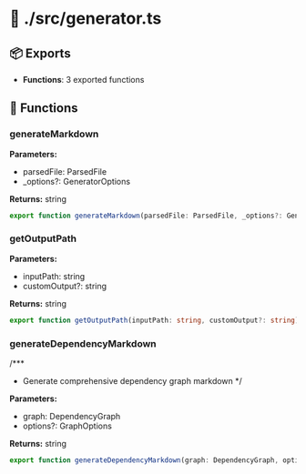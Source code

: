 # 📁 ./src/generator.ts

## 📦 Exports
- **Functions**: 3 exported functions

## 🔧 Functions

### generateMarkdown

**Parameters:**
- parsedFile: ParsedFile
- _options?: GeneratorOptions

**Returns:** string

```typescript
export function generateMarkdown(parsedFile: ParsedFile, _options?: GeneratorOptions): string
```

### getOutputPath

**Parameters:**
- inputPath: string
- customOutput?: string

**Returns:** string

```typescript
export function getOutputPath(inputPath: string, customOutput?: string): string
```

### generateDependencyMarkdown
/***
 * Generate comprehensive dependency graph markdown
 */


**Parameters:**
- graph: DependencyGraph
- options?: GraphOptions

**Returns:** string

```typescript
export function generateDependencyMarkdown(graph: DependencyGraph, options?: GraphOptions): string
```